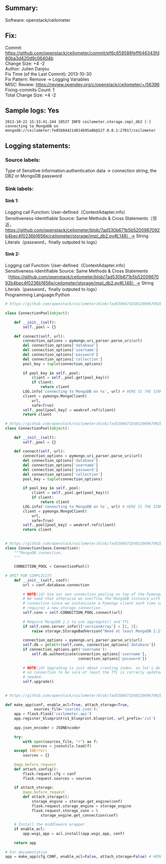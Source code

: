 ## Summary:  
Software: openstack/ceilometer  
## Fix:  
Commit: https://github.com/openstack/ceilometer/commit/ef6c659588feff646343fd80ba3d420d9c06404b  
Change Size: +4 -2  
Author: Julien Danjou  
Fix Time (of the Last Commit): 2013-10-30  
Fix Pattern: Remove -> Logging Variables  
MISC: Review: https://review.opendev.org/c/openstack/ceilometer/+/56396  
Fixing-commits Count: 1  
Total Change Size: +4 -2  
## Sample logs: Yes  
```  
2013-10-22 15:33:41.244 10537 INFO ceilometer.storage.impl_db2 [-] connecting to MongoDB on mongodb://ceilometer:fe85b844214814b95a0b@127.0.0.1:27017/ceilometer  
```  
## Logging statements:  
### Source labels:  
Type of Sensitive Information:authentication data -> connection string; the DB2 or MongoDB password  
### Sink labels:  
#### Sink 1:  
Logging call Function:  User-defined（ContextAdapter.info）  
Sensitiveness-Identifiable Source:  Same Methods & Cross Statements（邻近，https://github.com/openstack/ceilometer/blob/7ad530b671b5b5200967092b4bec4f0236b1656e/ceilometer/storage/impl_db2.py#L148）-> String Literals（password，finally outputed to logs）  
#### Sink 2:  
Logging call Function:  User-defined（ContextAdapter.info）  
Sensitiveness-Identifiable Source:  Same Methods & Cross Statements（https://github.com/openstack/ceilometer/blob/7ad530b671b5b5200967092b4bec4f0236b1656e/ceilometer/storage/impl_db2.py#L148）-> String Literals（password，finally outputed to logs）  
Programming Language:Python  
```Python  
# https://github.com/openstack/ceilometer/blob/7ad530b671b5b5200967092b4bec4f0236b1656e/ceilometer/storage/impl_db2.py#L139-L161  
  
class ConnectionPool(object):  
  
    def __init__(self):  
        self._pool = {}  
  
    def connect(self, url):  
        connection_options = pymongo.uri_parser.parse_uri(url)  
        del connection_options['database']  
        del connection_options['username']  
        del connection_options['password']  
        del connection_options['collection']  
        pool_key = tuple(connection_options)  
  
        if pool_key in self._pool:  
            client = self._pool.get(pool_key)()  
            if client:  
                return client  
        LOG.info('connecting to MongoDB on %s', url) # HERE IS THE SINK 1  
        client = pymongo.MongoClient(  
            url,  
            safe=True)  
        self._pool[pool_key] = weakref.ref(client)  
        return client  
  
# https://github.com/openstack/ceilometer/blob/7ad530b671b5b5200967092b4bec4f0236b1656e/ceilometer/storage/impl_mongodb.py#L141-L163  
class ConnectionPool(object):  
  
    def __init__(self):  
        self._pool = {}  
  
    def connect(self, url):  
        connection_options = pymongo.uri_parser.parse_uri(url)  
        del connection_options['database']  
        del connection_options['username']  
        del connection_options['password']  
        del connection_options['collection']  
        pool_key = tuple(connection_options)  
  
        if pool_key in self._pool:  
            client = self._pool.get(pool_key)()  
            if client:  
                return client  
        LOG.info('connecting to MongoDB on %s', url) # HERE IS THE SINK 2  
        client = pymongo.MongoClient(  
            url,  
            safe=True)  
        self._pool[pool_key] = weakref.ref(client)  
        return client  
  
  
# https://github.com/openstack/ceilometer/blob/7ad530b671b5b5200967092b4bec4f0236b1656e/ceilometer/storage/impl_mongodb.py#L166-L326  
class Connection(base.Connection):  
    """MongoDB connection.  
    """  
  
    CONNECTION_POOL = ConnectionPool()  
  
# OMIT FOR SIMPLICITY  
    def __init__(self, conf):  
        url = conf.database.connection  
  
        # NOTE(jd) Use our own connection pooling on top of the Pymongo one.  
        # We need that otherwise we overflow the MongoDB instance with new  
        # connection since we instanciate a Pymongo client each time someone  
        # requires a new storage connection.  
        self.conn = self.CONNECTION_POOL.connect(url)  
  
        # Require MongoDB 2.2 to use aggregate() and TTL  
        if self.conn.server_info()['versionArray'] < [2, 2]:  
            raise storage.StorageBadVersion("Need at least MongoDB 2.2")  
  
        connection_options = pymongo.uri_parser.parse_uri(url)  
        self.db = getattr(self.conn, connection_options['database'])  
        if connection_options.get('username'):  
            self.db.authenticate(connection_options['username'],  
                                 connection_options['password'])  
  
        # NOTE(jd) Upgrading is just about creating index, so let's do this  
        # on connection to be sure at least the TTL is correcly updated if  
        # needed.  
        self.upgrade()  
  
  
# https://github.com/openstack/ceilometer/blob/7ad530b671b5b5200967092b4bec4f0236b1656e/ceilometer/api/v1/app.py#L35-L68  
  
def make_app(conf, enable_acl=True, attach_storage=True,  
             sources_file='sources.json'):  
    app = flask.Flask('ceilometer.api')  
    app.register_blueprint(v1_blueprint.blueprint, url_prefix='/v1')  
  
    app.json_encoder = JSONEncoder  
  
    try:  
        with open(sources_file, "r") as f:  
            sources = jsonutils.load(f)  
    except IOError:  
        sources = {}  
  
    @app.before_request  
    def attach_config():  
        flask.request.cfg = conf  
        flask.request.sources = sources  
  
    if attach_storage:  
        @app.before_request  
        def attach_storage():  
            storage_engine = storage.get_engine(conf)  
            flask.request.storage_engine = storage_engine  
            flask.request.storage_conn = \  
                storage_engine.get_connection(conf)  
  
    # Install the middleware wrapper  
    if enable_acl:  
        app.wsgi_app = acl.install(app.wsgi_app, conf)  
  
    return app  
  
# For documentation  
app = make_app(cfg.CONF, enable_acl=False, attach_storage=False) # HERE IS THE SOURCE  
  
```  
